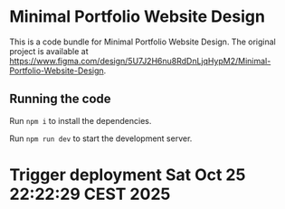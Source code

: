
  # Minimal Portfolio Website Design

  This is a code bundle for Minimal Portfolio Website Design. The original project is available at https://www.figma.com/design/5U7J2H6nu8RdDnLjqHypM2/Minimal-Portfolio-Website-Design.

  ## Running the code

  Run `npm i` to install the dependencies.

  Run `npm run dev` to start the development server.
  # Trigger deployment Sat Oct 25 22:22:29 CEST 2025

